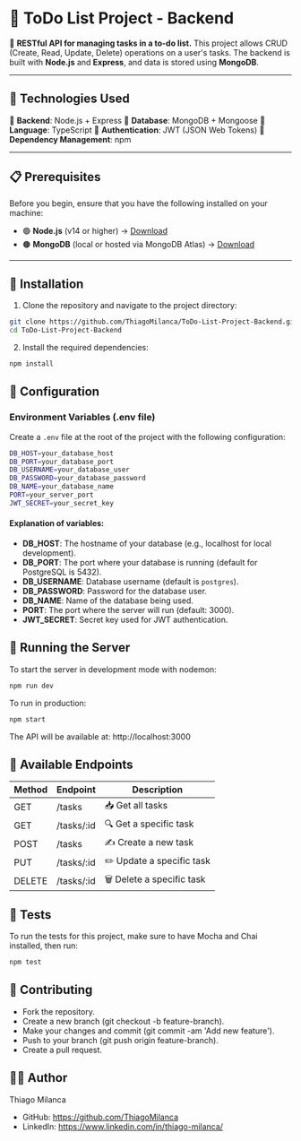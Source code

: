 # 📝 ToDo List Project - Backend

🚀 **RESTful API for managing tasks in a to-do list.**
This project allows CRUD (Create, Read, Update, Delete) operations on a user's tasks. The backend is built with **Node.js** and **Express**, and data is stored using **MongoDB**.

---

## 📌 Technologies Used

🔹 **Backend**: Node.js + Express
🔹 **Database**: MongoDB + Mongoose
🔹 **Language**: TypeScript
🔹 **Authentication**: JWT (JSON Web Tokens)
🔹 **Dependency Management**: npm

---

## 📋 Prerequisites

Before you begin, ensure that you have the following installed on your machine:

-   🟢 **Node.js** (v14 or higher) → [Download](https://nodejs.org/)
-   🟤 **MongoDB** (local or hosted via MongoDB Atlas) → [Download](https://www.mongodb.com/)

---

## 🔧 Installation

1. Clone the repository and navigate to the project directory:

```bash
git clone https://github.com/ThiagoMilanca/ToDo-List-Project-Backend.git
cd ToDo-List-Project-Backend
```

2. Install the required dependencies:

```bash
npm install
```

## 🔧 Configuration

### Environment Variables (.env file)

Create a `.env` file at the root of the project with the following configuration:

```bash
DB_HOST=your_database_host
DB_PORT=your_database_port
DB_USERNAME=your_database_user
DB_PASSWORD=your_database_password
DB_NAME=your_database_name
PORT=your_server_port
JWT_SECRET=your_secret_key
```

#### Explanation of variables:

-   **DB_HOST**: The hostname of your database (e.g., localhost for local development).
-   **DB_PORT**: The port where your database is running (default for PostgreSQL is 5432).
-   **DB_USERNAME**: Database username (default is `postgres`).
-   **DB_PASSWORD**: Password for the database user.
-   **DB_NAME**: Name of the database being used.
-   **PORT**: The port where the server will run (default: 3000).
-   **JWT_SECRET**: Secret key used for JWT authentication.

## 🚀 Running the Server

To start the server in development mode with nodemon:

```bash
npm run dev
```

To run in production:

```bash
npm start
```

The API will be available at: http://localhost:3000

## 👀 Available Endpoints

| Method | Endpoint   | Description               |
| ------ | ---------- | ------------------------- |
| GET    | /tasks     | 📥 Get all tasks          |
| GET    | /tasks/:id | 🔍 Get a specific task    |
| POST   | /tasks     | ✍️ Create a new task      |
| PUT    | /tasks/:id | ✏️ Update a specific task |
| DELETE | /tasks/:id | 🗑️ Delete a specific task |

## 🧪 Tests

To run the tests for this project, make sure to have Mocha and Chai installed, then run:

```bash
npm test
```

## 🤝 Contributing

-   Fork the repository.
-   Create a new branch (git checkout -b feature-branch).
-   Make your changes and commit (git commit -am 'Add new feature').
-   Push to your branch (git push origin feature-branch).
-   Create a pull request.

## 👨‍💻 Author

Thiago Milanca

-   GitHub: https://github.com/ThiagoMilanca
-   LinkedIn: https://www.linkedin.com/in/thiago-milanca/
